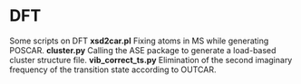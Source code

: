# DFT
Some scripts on DFT
**xsd2car.pl** Fixing atoms in MS while generating POSCAR.
**cluster.py** Calling the ASE package to generate a load-based cluster structure file.
**vib_correct_ts.py** Elimination of the second imaginary frequency of the transition state according to OUTCAR.
